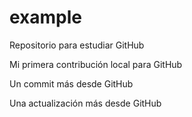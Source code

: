 # example

Repositorio para estudiar GitHub

Mi primera contribución local para GitHub

Un commit más desde GitHub

Una actualización más desde GitHub